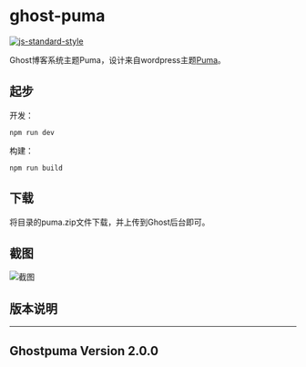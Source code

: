 # ghost-puma

[![js-standard-style](https://img.shields.io/badge/code%20style-standard-brightgreen.svg)](http://standardjs.com)

Ghost博客系统主题Puma，设计来自wordpress主题[Puma](https://github.com/bigfa/Puma)。

## 起步

开发：
```
npm run dev
```

构建：
```
npm run build
```

## 下载
将目录的puma.zip文件下载，并上传到Ghost后台即可。

## 截图

![截图](./screenshot/1.png)

## 版本说明

------------------------------
Ghostpuma Version 2.0.0
------------------------------

